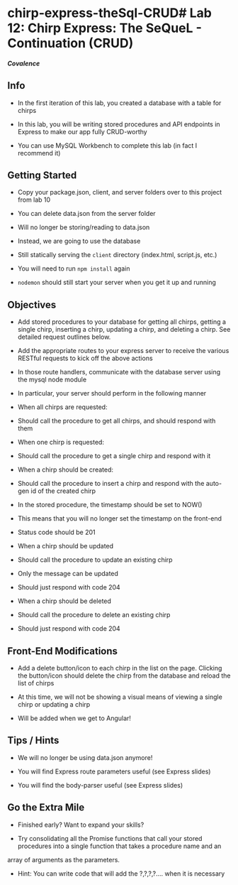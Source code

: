 # chirp-express-theSql-CRUD# Lab 12: Chirp Express: The SeQueL - Continuation (CRUD)

##### Covalence

## Info

* In the first iteration of this lab, you created a database with a table for chirps

* In this lab, you will be writing stored procedures and API endpoints in Express to make our app fully CRUD-worthy

* You can use MySQL Workbench to complete this lab (in fact I recommend it)

## Getting Started

* Copy your package.json, client, and server folders over to this project from lab 10

* You can delete data.json from the server folder

* Will no longer be storing/reading to data.json

* Instead, we are going to use the database

* Still statically serving the `client` directory (index.html, script.js, etc.)

* You will need to run `npm install` again

* `nodemon` should still start your server when you get it up and running

## Objectives

* Add stored procedures to your database for getting all chirps, getting a single chirp, inserting a chirp, updating a chirp, and deleting a chirp. See detailed request outlines below.

* Add the appropriate routes to your express server to receive the various RESTful requests to kick off the above actions

* In those route handlers, communicate with the database server using the mysql node module

* In particular, your server should perform in the following manner

* When all chirps are requested:

* Should call the procedure to get all chirps, and should respond with them

* When one chirp is requested:

* Should call the procedure to get a single chirp and respond with it

* When a chirp should be created:

* Should call the procedure to insert a chirp and respond with the auto-gen id of the created chirp

* In the stored procedure, the timestamp should be set to NOW()

* This means that you will no longer set the timestamp on the front-end

* Status code should be 201

* When a chirp should be updated

* Should call the procedure to update an existing chirp

* Only the message can be updated

* Should just respond with code 204

* When a chirp should be deleted

* Should call the procedure to delete an existing chirp

* Should just respond with code 204

## Front-End Modifications

* Add a delete button/icon to each chirp in the list on the page. Clicking the button/icon should delete the chirp from the database and reload the list of chirps

* At this time, we will not be showing a visual means of viewing a single chirp or updating a chirp

* Will be added when we get to Angular!

## Tips / Hints

* We will no longer be using data.json anymore!

* You will find Express route parameters useful (see Express slides)

* You will find the body-parser useful (see Express slides)

## Go the Extra Mile

* Finished early? Want to expand your skills?

* Try consolidating all the Promise functions that call your stored procedures into a single function that takes a procedure name and an

array of arguments as the parameters.

* Hint: You can write code that will add the ?,?,?,?.... when it is necessary
